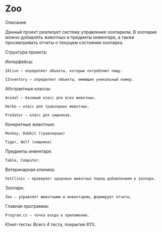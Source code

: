 # Zoo
Описание

Данный проект реализует систему управления зоопарком. В зоопарке можно добавлять животных и предметы инвентаря, а также просматривать отчеты о текущем состоянии зоопарка.

Структура проекта:

Интерфейсы:

    IAlive — определяет объекты, которые потребляют пищу.

    IInventory — определяет объекты, имеющие уникальный номер.

Абстрактные классы:

    Animal — базовый класс для всех животных.

    Herbo — класс для травоядных животных.

    Predator — класс для хищников.

Конкретные животные:

    Monkey, Rabbit (травоядные)

    Tiger, Wolf (хищники)

Предметы инвентаря:

    Table, Computer.

Ветеринарная клиника:

    VetClinic — проверяет здоровье животных перед добавлением в зоопарк.

Зоопарк:

    Zoo — управляет животными и инвентарем, формирует отчеты.

Главная программа:

    Program.cs — точка входа в приложение.

Юнит-тесты:
Всего 4 теста, покрытие 81%.
